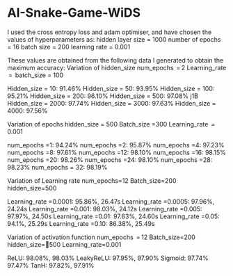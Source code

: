 # AI-Snake-Game-WiDS
I used the cross entropy loss and adam optimiser, and have chosen the values of hyperparameters as: 
hidden layer size = 1000
number of epochs = 16
batch size = 200
learning rate = 0.001

These values are obtained from the following data I generated to obtain the maximum accuracy:
Variation of hidden_size
num_epochs ‎ = 2
Learning_rate ‎ = 
batch_size = 100

Hidden_size = 10: 91.46%
Hidden_size = 50: 93.95%
Hidden_size = 100: 95.21%
Hidden_size = 200: 96.10%
Hidden_size = 500: 97.08%
j1B
Hidden_size = 2000: 97.74%
Hidden_size = 3000: 97.63%
Hidden_size = 4000: 97.56%

Variation of epochs
hidden_size = 500
Batch_size =300
Learning_rate ‎ = 0.001

num_epochs =1: 94.24%
num_epochs =2: 95.87%
num_epochs =4: 97.23%
num_epochs =8: 97.61%
num_epochs =12: 98.10%
num_epochs =16: 98.15%
num_epochs =20: 98.26%
num_epochs =24: 98.10%
num_epochs =28: 98.23%
num_epochs = 32: 98.19%

Variation of Learning rate
num_epochs=12
Batch_size=200
hidden_size=500

Learning_rate =0.0001: 95.86%, 26.47s
Learning_rate =0.0005: 97.96%, 24.24s
Learning_rate =0.001: 98.03%, 24.12s
Learning_rate =0.005: 97.97%, 24.50s
Learning_rate =0.01: 97.63%, 24.60s
Learning_rate =0.05: 94.1%, 25.29s
Learning_rate =0.10: 86.38%, 25.49s

Variation of activation function
num_epochs ‎ = 12
Batch_size=200
hidden_size=500
Learning_rate=0.001

ReLU: 98.08%, 98.03%
LeakyReLU: 97.95%, 97.90%
Sigmoid: 97.74% 97.47%
TanH: 97.82%, 97.91%
